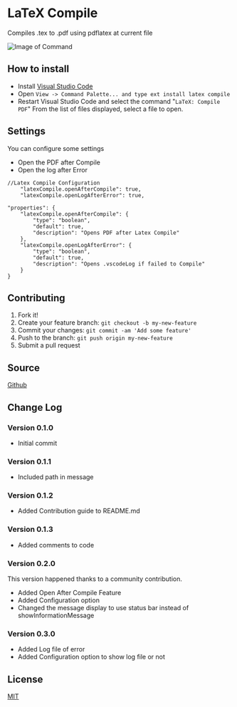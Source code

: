 # LaTeX Compile

Compiles .tex to .pdf using pdflatex at current file

![Image of Command](https://raw.githubusercontent.com/mathiasfrohlich/vscode-LaTeXCompile/master/images/command.png)

## How to install
* Install [Visual Studio Code](https://code.visualstudio.com/)
* Open `View -> Command Palette... and type ext install latex compile`
* Restart Visual Studio Code and select the command "`LaTeX: Compile PDF`"
  From the list of files displayed, select a file to open.

## Settings
You can configure some settings
* Open the PDF after Compile
* Open the log after Error
```
//Latex Compile Configuration
	"latexCompile.openAfterCompile": true,
	"latexCompile.openLogAfterError": true,
```

```
"properties": {
	"latexCompile.openAfterCompile": {
		"type": "boolean",
		"default": true,
		"description": "Opens PDF after Latex Compile" 
	},
	"latexCompile.openLogAfterError": {
		"type": "boolean",
		"default": true,
		"description": "Opens .vscodeLog if failed to Compile" 
	}
}
```

## Contributing

1. Fork it!
2. Create your feature branch: `git checkout -b my-new-feature`
3. Commit your changes: `git commit -am 'Add some feature'`
4. Push to the branch: `git push origin my-new-feature`
5. Submit a pull request

## Source

[Github](https://github.com/mathiasfrohlich/vscode-LaTeXCompile)
        
## Change Log

### Version 0.1.0
* Initial commit

### Version 0.1.1
* Included path in message

### Version 0.1.2
* Added Contribution guide to README.md

### Version 0.1.3
* Added comments to code

### Version 0.2.0 
This version happened thanks to a community contribution.
* Added Open After Compile Feature
* Added Configuration option
* Changed the message display to use status bar instead of showInformationMessage

### Version 0.3.0 
* Added Log file of error
* Added Configuration option to show log file or not
        
## License

[MIT](https://raw.githubusercontent.com/mathiasfrohlich/vscode-LaTeXCompile/master/LICENSE)